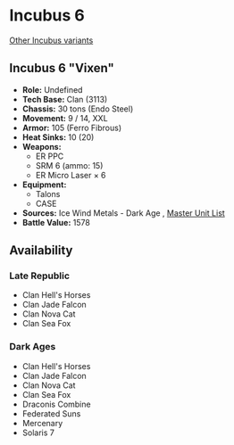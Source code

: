 # Incubus 6 

[Other Incubus variants](../incubus.md) 

## Incubus 6 "Vixen" 

- **Role:** Undefined 
- **Tech Base:** Clan (3113) 
- **Chassis:** 30 tons (Endo Steel) 
- **Movement:** 9 / 14, XXL 
- **Armor:** 105 (Ferro Fibrous) 
- **Heat Sinks:** 10 (20) 
- **Weapons:** 
  - ER PPC 
  - SRM 6 (ammo: 15) 
  - ER Micro Laser × 6 
- **Equipment:** 
  - Talons 
  - CASE 
- **Sources:** Ice Wind Metals - Dark Age , [Master Unit List](http://masterunitlist.info/Unit/Details/8008/vixen-incubus-6) 
- **Battle Value:** 1578 

## Availability 

### Late Republic 

- Clan Hell's Horses 
- Clan Jade Falcon 
- Clan Nova Cat 
- Clan Sea Fox 

### Dark Ages 

- Clan Hell's Horses 
- Clan Jade Falcon 
- Clan Nova Cat 
- Clan Sea Fox 
- Draconis Combine 
- Federated Suns 
- Mercenary 
- Solaris 7 

